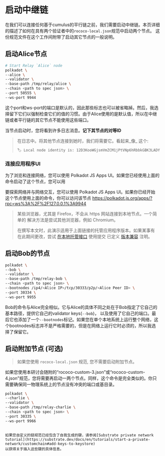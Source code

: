 # 启动中继链

在我们可以连接任何基于cumulus的平行链之前，我们需要启动中继链。本页详细的描述了如何在具有两个验证者中的`rococo-local.json`规范中启动两个节点。
这份规范文件在这个工作间附带了启动其它节点的一般说明。


## 启动Alice节点

```bash
# Start Relay `Alice` node
polkadot \
--alice \
--validator \
--base-path /tmp/relay/alice \
--chain <path to spec json> \
--port 50555 \
--ws-port 9944
```

这个port和ws-port的端口是默认的，因此那些标志也可以被省略掉。然后，我选择留下它们以强制检查它们的值的习惯。由于Alice使用的是默认值，所以在中继链或者平行链的其它节点不能使用这些端口。


当节点启动时，您将看到许多日志消息。**记下其节点的对等ID** 
> 在日志中。将其他节点连接到她时，我们将需要它。看起来_像_
>这个: 
>
> ```bash
> 🏷 Local node identity is: 12D3KooWGjsmVmZCM1jPtVNp6hRbbkGBK3LADYNniJAKJ19NUYiq
> ```

### 连接应用程序UI

为了浏览和连接网络，您可以使用 Polkadot JS Apps UI。如果您已经使用上面的命令启动了这个节点，您可以用


要探索网络并与网络交互，您可以使用 Polkadot JS Apps UI。如果你已经开始
这个节点使用上面的命令，你可以访问该节点 
https://polkadot.js.org/apps/?rpc=ws%3A%2F%2F127.0.0.1%3A9944


> 某些浏览器，尤其是 Firefox，不会从 https 网站连接到本地节点。一个简单的
> 解决方法是尝试其他浏览器，例如 Chromium。
>
> 在撰写本文时，此演示适用于上面链接的托管应用程序版本。如果某事有
> 在此期间更改，尝试
> [在本地托管接口](https://github.com/polkadot-js/apps#development) 使用提交
> 已定义 [版本兼容](/#versions-of-software) 注明。


## 启动Bob的节点

```bash
polkadot \
--bob \
--validator \
--base-path /tmp/relay-bob \
--chain <path to spec json> \
--bootnodes /ip4/<Alice IP>/tcp/30333/p2p/<Alice Peer ID> \
--port 30334 \
--ws-port 9955
```

Bob的命令与Alice完全相似。它与Alice的具体不同之处在于Bob指定了它自己的基本路径，提供它自己的validator keys(`--bob`)，
以及使用了它自己的端口。最后它也添加了一个`--bootnodes`标记。如果您在单个本地系统上运行整个网络，这个bootnodes标志并不是严格需要的，但是在网络上运行它时必须的，所以我选择了保留它。


## 启动附加节点 (可选)

> 如果您使用 `rococo-local.json` 规范, 您不需要启动附加节点。


如果您使用本研讨会随附的“rococo-custom-3.json”或“rococo-custom-4.json”规范，您将需要再启动一两个节点。同样，这个命令是完全类似的。你只需要确保同一物理系统上的节点没有冲突的端口或基目录。

```bash
polkadot \
--charlie \
--validator \
--base-path /tmp/relay-charlie \
--chain <path to spec json> \
--port 30335 \
--ws-port 9966
```
```

如果您自定义的链规范已经包含了自我生成的键，请参阅[Substrate private network tutorial](https://substrate.dev/docs/en/tutorials/start-a-private-network/customchain#add-keys-to-keystore)
以获得关于插入这些键的具体信息。


